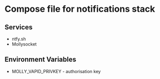 # Compose file for notifications stack
## Services
- ntfy.sh
- Mollysocket
## Environment Variables
- MOLLY_VAPID_PRIVKEY - authorisation key
